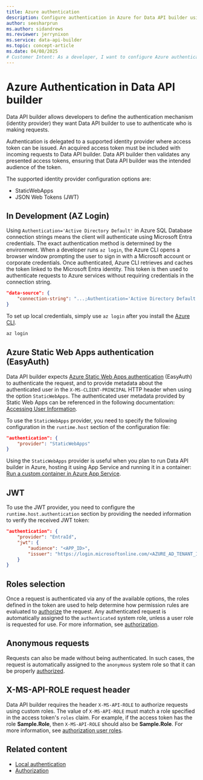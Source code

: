 ```yaml
---
title: Azure authentication
description: Configure authentication in Azure for Data API builder using Microsoft Entra ID and various authentication methods/providers.
author: seesharprun
ms.author: sidandrews
ms.reviewer: jerrynixon
ms.service: data-api-builder
ms.topic: concept-article
ms.date: 04/08/2025
# Customer Intent: As a developer, I want to configure Azure authentication, so that I can authenticate in the Azure environment.
---
```


# Azure Authentication in Data API builder

Data API builder allows developers to define the authentication mechanism (identity provider) they want Data API builder to use to authenticate who is making requests.

Authentication is delegated to a supported identity provider where access token can be issued. An acquired access token must be included with incoming requests to Data API builder. Data API builder then validates any presented access tokens, ensuring that Data API builder was the intended audience of the token.

The supported identity provider configuration options are:

- StaticWebApps
- JSON Web Tokens (JWT)

## In Development (AZ Login)

Using `Authentication='Active Directory Default'` in Azure SQL Database connection strings means the client will authenticate using Microsoft Entra credentials. The exact authentication method is determined by the environment. When a developer runs `az login`, the Azure CLI opens a browser window prompting the user to sign in with a Microsoft account or corporate credentials. Once authenticated, Azure CLI retrieves and caches the token linked to the Microsoft Entra identity. This token is then used to authenticate requests to Azure services without requiring credentials in the connection string.

```json
"data-source": {
    "connection-string": "...;Authentication='Active Directory Default';"
}
```

To set up local credentials, simply use `az login` after you install the [Azure CLI](/cli/azure/authenticate-azure-cli). 

```bash
az login
```

## Azure Static Web Apps authentication (EasyAuth)

Data API builder expects [Azure Static Web Apps authentication](/azure/static-web-apps/authentication-authorization) (EasyAuth) to authenticate the request, and to provide metadata about the authenticated user in the `X-MS-CLIENT-PRINCIPAL` HTTP header when using the option `StaticWebApps`. The authenticated user metadata provided by Static Web Apps can be referenced in the following documentation: [Accessing User Information](/azure/static-web-apps/user-information?tabs=csharp).

To use the `StaticWebApps` provider, you need to specify the following configuration in the `runtime.host` section of the configuration file:

```json
"authentication": {
    "provider": "StaticWebApps"
}
```

Using the `StaticWebApps` provider is useful when you plan to run Data API builder in Azure, hosting it using App Service and running it in a container: [Run a custom container in Azure App Service](/azure/app-service/quickstart-custom-container?tabs=dotnet&pivots=container-linux-vscode).

## JWT

To use the JWT provider, you need to configure the `runtime.host.authentication` section by providing the needed information to verify the received JWT token:

```json
"authentication": {
    "provider": "EntraId",
    "jwt": {
        "audience": "<APP_ID>",
        "issuer": "https://login.microsoftonline.com/<AZURE_AD_TENANT_ID>/v2.0"
    }
}
```

## Roles selection

Once a request is authenticated via any of the available options, the roles defined in the token are used to help determine how permission rules are evaluated to [authorize](authorization.md) the request. Any authenticated request is automatically assigned to the `authenticated` system role, unless a user role is requested for use. For more information, see [authorization](authorization.md).

## Anonymous requests

Requests can also be made without being authenticated. In such cases, the request is automatically assigned to the `anonymous` system role so that it can be properly [authorized](authorization.md).

## X-MS-API-ROLE request header

Data API builder requires the header `X-MS-API-ROLE` to authorize requests using custom roles. The value of `X-MS-API-ROLE` must match a role specified in the access token's `roles` claim. For example, if the access token has the role **Sample.Role**, then `X-MS-API-ROLE` should also be **Sample.Role**. For more information, see [authorization user roles](./authorization.md#user-roles).

## Related content

- [Local authentication](authentication-local.md)
- [Authorization](authorization.md)
